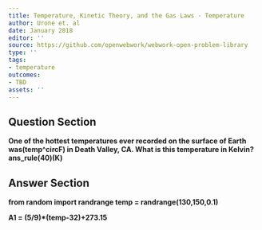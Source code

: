 ```yaml
---
title: Temperature, Kinetic Theory, and the Gas Laws - Temperature
author: Urone et. al
date: January 2018
editor: ''
source: https://github.com/openwebwork/webwork-open-problem-library
type: ''
tags:
- temperature
outcomes:
- TBD
assets: ''
---
```


## Question Section 

<b>
One of the hottest temperatures ever recorded on the surface of Earth was(temp^circF) in Death Valley, CA. What is this temperature in Kelvin?
ans_rule(40)(K)


## Answer Section

from random import randrange
temp = randrange(130,150,0.1)

A1 = (5/9)*(temp-32)+273.15